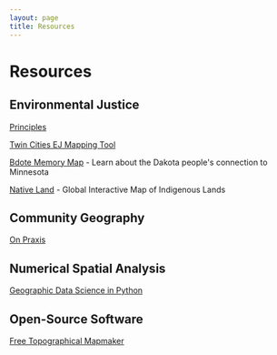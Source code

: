 ```yaml
---
layout: page
title: Resources
---
```


# Resources

## Environmental Justice

[Principles](https://www.ejnet.org/ej/principles.html)

[Twin Cities EJ Mapping Tool](https://ceed.org/environmental-justice-mapping-tool/)

[Bdote Memory Map](https://bdotememorymap.org/) - Learn about the Dakota people's connection to Minnesota

[Native Land](https://native-land.ca/) - Global Interactive Map of Indigenous Lands

## Community Geography

[On Praxis](https://experts.umn.edu/en/publications/mapping-a-path-towards-equity-reflections-on-a-co-creative-commun)

## Numerical Spatial Analysis

[Geographic Data Science in Python](https://geographicdata.science/book/intro.html)

## Open-Source Software

[Free Topographical Mapmaker](https://caltopo.com/map.html)
